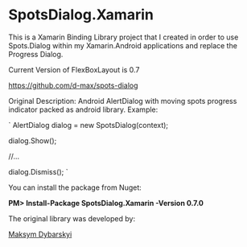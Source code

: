 # SpotsDialog.Xamarin
This is a Xamarin Binding Library project that I created in order to use Spots.Dialog within my Xamarin.Android applications and replace the Progress Dialog.
	  
Current Version of FlexBoxLayout is 0.7

https://github.com/d-max/spots-dialog

Original Description:
Android AlertDialog with moving spots progress indicator packed as android library. Example:

`
AlertDialog dialog = new SpotsDialog(context);

dialog.Show();

//...

dialog.Dismiss();
`

You can install the package from Nuget:

**PM> Install-Package SpotsDialog.Xamarin -Version 0.7.0**

The original library was developed by:

[Maksym Dybarskyi](https://github.com/d-max)

